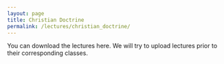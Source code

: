 ```yaml
---
layout: page
title: Christian Doctrine
permalink: /lectures/christian_doctrine/
---
```

You can download the lectures here. We will try to upload lectures prior to their corresponding classes.

